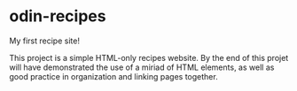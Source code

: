 # odin-recipes
My first recipe site!

This project is a simple HTML-only recipes website.
By the end of this projet will have demonstrated the use of a miriad of HTML elements, as well as good practice in organization and linking pages together.
